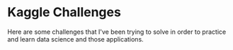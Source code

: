 # Kaggle Challenges

Here are some challenges that I've been trying to solve in order to practice and learn data science and those applications.
